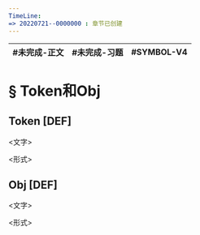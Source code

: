 ```yaml
---
TimeLine: 
=> 20220721--0000000 : 章节已创建
---
```

| #未完成-正文 | #未完成-习题 | #SYMBOL-V4 | 
| ------------ | ------------ | ---------- |

# § Token和Obj
## Token [DEF]

\<文字\>

\<形式\>

## Obj [DEF]

\<文字\>

\<形式\>

